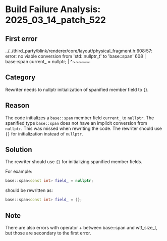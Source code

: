 # Build Failure Analysis: 2025_03_14_patch_522

## First error

../../third_party/blink/renderer/core/layout/physical_fragment.h:608:57: error: no viable conversion from 'std::nullptr_t' to 'base::span<const PhysicalFragmentLink>'
  608 |       base::span<const PhysicalFragmentLink> current_ = nullptr;
      |                                                         ^~~~~~~

## Category
Rewriter needs to nullptr initialization of spanified member field to {}.

## Reason
The code initializes a `base::span` member field `current_` to `nullptr`.  The spanified type `base::span` does not have an implicit conversion from `nullptr`. This was missed when rewriting the code. The rewriter should use `{}` for initialization instead of `nullptr`.

## Solution
The rewriter should use `{}` for initializing spanified member fields.

For example:
```c++
base::span<const int> field_ = nullptr;
```

should be rewritten as:

```c++
base::span<const int> field_ = {};
```

## Note
There are also errors with operator + between base::span and wtf_size_t, but those are secondary to the first error.